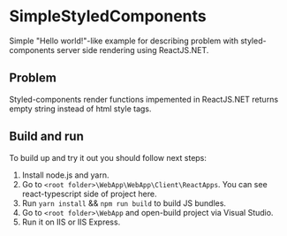 # SimpleStyledComponents

Simple "Hello world!"-like example for describing problem with styled-components server side rendering using ReactJS.NET.

## Problem

Styled-components render functions impemented in ReactJS.NET returns empty string instead of html style tags.

## Build and run

To build up and try it out you should follow next steps:
1. Install node.js and yarn.
2. Go to `<root folder>\WebApp\WebApp\Client\ReactApps`. You can see react-typescript side of project here.
3. Run `yarn install` && `npm run build` to build JS bundles.
5. Go to `<root folder>\WebApp` and open-build project via Visual Studio.
6. Run it on IIS or IIS Express.
